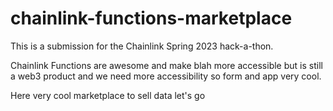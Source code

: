 # chainlink-functions-marketplace

This is a submission for the Chainlink Spring 2023 hack-a-thon. 

Chainlink Functions are awesome and make blah more accessible but is still a web3 product and we need more accessibility so form and app very cool.

Here very cool marketplace to sell data let's go 